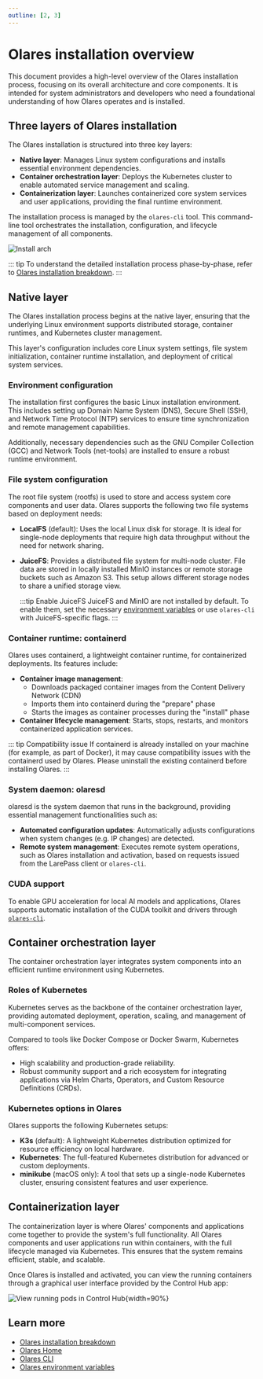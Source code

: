 ```yaml
---
outline: [2, 3]
---
```

# Olares installation overview

This document provides a high-level overview of the Olares installation process, focusing on its overall architecture and core components. It is intended for system administrators and developers who need a foundational understanding of how Olares operates and is installed.

## Three layers of Olares installation
The Olares installation is structured into three key layers:

- **Native layer**: Manages Linux system configurations and installs essential environment dependencies.
- **Container orchestration layer**: Deploys the Kubernetes cluster to enable automated service management and scaling.
- **Containerization layer**: Launches containerized core system services and user applications, providing the final runtime environment.

The installation process is managed by the `olares-cli` tool. This command-line tool orchestrates the installation, configuration, and lifecycle management of all components.

![Install arch](/images/developer/install/olares-install.png)

::: tip
To understand the detailed installation process phase-by-phase, refer to [Olares installation breakdown](installation-process.md).
:::

## Native layer
The Olares installation process begins at the native layer, ensuring that the underlying Linux environment supports distributed storage, container runtimes, and Kubernetes cluster management.

This layer's configuration includes core Linux system settings, file system initialization, container runtime installation, and deployment of critical system services.

### Environment configuration

The installation first configures the basic Linux installation environment. This includes setting up Domain Name System (DNS), Secure Shell (SSH), and Network Time Protocol (NTP) services to ensure time synchronization and remote management capabilities.

Additionally, necessary dependencies such as the GNU Compiler Collection (GCC) and Network Tools (net-tools) are installed to ensure a robust runtime environment.

### File system configuration

The root file system (rootfs) is used to store and access system core components and user data. Olares supports the following two file systems based on deployment needs:

- **LocalFS** (default): Uses the local Linux disk for storage. It is ideal for single-node deployments that require high data throughput without the need for network sharing.

- **JuiceFS**: Provides a distributed file system for multi-node cluster. File data are stored in locally installed MinIO instances or remote storage buckets such as Amazon S3. This setup allows different storage nodes to share a unified storage view.

  :::tip Enable JuiceFS
  JuiceFS and MinIO are not installed by default. To enable them, set the necessary [environment variables](environment-variables.md#juicefs) or use `olares-cli` with JuiceFS-specific flags.
  :::

### Container runtime: containerd
Olares uses containerd, a lightweight container runtime, for containerized deployments. Its features include:
- **Container image management**:
    - Downloads packaged container images from the Content Delivery Network (CDN)
    - Imports them into containerd during the "prepare" phase
    - Starts the images as container processes during the "install" phase
- **Container lifecycle management**: Starts, stops, restarts, and monitors containerized application services.

::: tip Compatibility issue
If containerd is already installed on your machine (for example, as part of Docker), it may cause compatibility issues with the containerd used by Olares. Please uninstall the existing containerd before installing Olares.
:::

### System daemon: olaresd
olaresd is the system daemon that runs in the background, providing essential management functionalities such as:
- **Automated configuration updates**: Automatically adjusts configurations when system changes (e.g. IP changes) are detected.
- **Remote system management**: Executes remote system operations, such as Olares installation and activation, based on requests issued from the LarePass client or `olares-cli`.

### CUDA support
To enable GPU acceleration for local AI models and applications, Olares supports automatic installation of the CUDA toolkit and drivers through [`olares-cli`](./cli/gpu.md). 

## Container orchestration layer
The container orchestration layer integrates system components into an efficient runtime environment using Kubernetes.

### Roles of Kubernetes
Kubernetes serves as the backbone of the container orchestration layer, providing automated deployment, operation, scaling, and management of multi-component services.

Compared to tools like Docker Compose or Docker Swarm, Kubernetes offers:
- High scalability and production-grade reliability.
- Robust community support and a rich ecosystem for integrating applications via Helm Charts, Operators, and Custom Resource Definitions (CRDs).

### Kubernetes options in Olares
Olares supports the following Kubernetes setups:
- **K3s** (default): A lightweight Kubernetes distribution optimized for resource efficiency on local hardware.
- **Kubernetes**: The full-featured Kubernetes distribution for advanced or custom deployments.
- **minikube** (macOS only): A tool that sets up a single-node Kubernetes cluster, ensuring consistent features and user experience.

## Containerization layer

The containerization layer is where Olares' components and applications come together to provide the system's full functionality. All Olares components and user applications run within containers, with the full lifecycle managed via Kubernetes. This ensures that the system remains efficient, stable, and scalable.

Once Olares is installed and activated, you can view the running containers through a graphical user interface provided by the Control Hub app:

![View running pods in Control Hub](/images/developer/install/running-pods.png#bordered){width=90%}

## Learn more

- [Olares installation breakdown](installation-process.md)
- [Olares Home](olares-home.md)
- [Olares CLI](../install/cli/olares-cli.md)
- [Olares environment variables](environment-variables.md)
